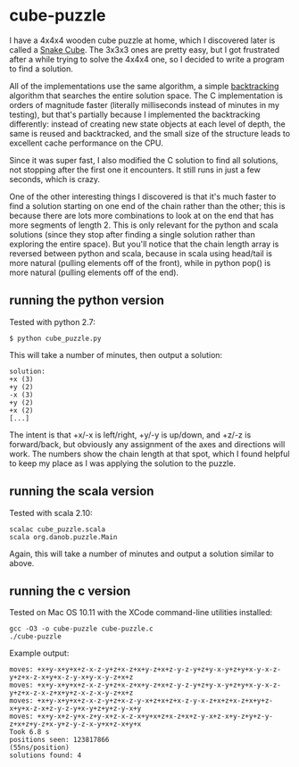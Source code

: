 # cube-puzzle

I have a 4x4x4 wooden cube puzzle at home, which I discovered later is
called a [Snake Cube](https://en.wikipedia.org/wiki/Snake_cube). The
3x3x3 ones are pretty easy, but I got frustrated after a while trying
to solve the 4x4x4 one, so I decided to write a program to find a
solution.

All of the implementations use the same algorithm, a simple
[backtracking](https://en.wikipedia.org/wiki/Backtracking) algorithm
that searches the entire solution space. The C implementation is
orders of magnitude faster (literally milliseconds instead of minutes
in my testing), but that's partially because I implemented the
backtracking differently: instead of creating new state objects at
each level of depth, the same is reused and backtracked, and the small
size of the structure leads to excellent cache performance on the CPU.

Since it was super fast, I also modified the C solution to find all
solutions, not stopping after the first one it encounters. It still
runs in just a few seconds, which is crazy.

One of the other interesting things I discovered is that it's much
faster to find a solution starting on one end of the chain rather than
the other; this is because there are lots more combinations to look at
on the end that has more segments of length 2. This is only relevant
for the python and scala solutions (since they stop after finding a
single solution rather than exploring the entire space). But you'll
notice that the chain length array is reversed between python and
scala, because in scala using head/tail is more natural (pulling
elements off of the front), while in python pop() is more natural
(pulling elements off of the end).

## running the python version

Tested with python 2.7:

```
$ python cube_puzzle.py
```

This will take a number of minutes, then output a solution:

```
solution:
+x (3)
+y (2)
-x (3)
+y (2)
+x (2)
[...]
```

The intent is that +x/-x is left/right, +y/-y is up/down, and +z/-z is
forward/back, but obviously any assignment of the axes and directions
will work. The numbers show the chain length at that spot, which I
found helpful to keep my place as I was applying the solution to the puzzle.

## running the scala version

Tested with scala 2.10:
```
scalac cube_puzzle.scala
scala org.danob.puzzle.Main
```

Again, this will take a number of minutes and output a solution
similar to above.

## running the c version

Tested on Mac OS 10.11 with the XCode command-line utilities installed:
```
gcc -O3 -o cube-puzzle cube-puzzle.c
./cube-puzzle
```
Example output:
```
moves: +x+y-x+y+x+z-x-z-y+z+x-z+x+y-z+x+z-y-z-y+z+y-x-y+z+y+x-y-x-z-y+z+x-z-x+y+x-z-y-x+y-x-y-z+x+z
moves: +x+y-x+y+x+z-x-z-y+z+x-z+x+y-z+x+z-y-z-y+z+y-x-y+z+y+x-y-x-z-y+z+x-z-x-z+x+y+z-x-z-x-y-z+x+z
moves: +x+y-x+y+x+z-x-z-y+z+x-z-y-x+z+x+z+x-z-y-x-z+x+z+x-z+x+y+z-x+y+x-z-x+z-y-z-y+x-y+z+y+z-y-x+y
moves: +x+y-x+z-y+x-z+y-x+z-x-z-x+y+x+z+x-z+x+z-y-x+z-x+y-z+y+z-y-z+x+z+y-z+x-y+z-y-z-x-y+x+z-x+y+x
Took 6.8 s
positions seen: 123817866
(55ns/position)
solutions found: 4
```
